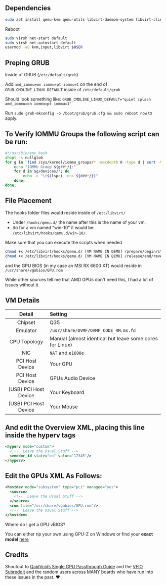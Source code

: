 ## Dependencies


```sh
sudo apt install qemu-kvm qemu-utils libvirt-daemon-system libvirt-clients bridge-utils virt-manager ovmf
```

Reboot

```sh
sudo virsh net-start default
sudo virsh net-autostart default
usermod -aG kvm,input,libvirt $USER
```

## Preping GRUB

Inside of GRUB (`/etc/default/grub`)

Add `amd_iommu=on iommu=pt iommu=1` on the end of `GRUB_CMDLINE_LINUX_DEFAULT` inside of `/etc/default/grub`

Should look something like: `GRUB_CMDLINE_LINUX_DEFAULT="quiet splash amd_iommu=on iommu=pt iommu=1"`

Run `sudo grub-mkconfig -o /boot/grub/grub.cfg && sudo reboot now` to apply.

## To Verify IOMMU Groups the following script can be run:

```sh
#!/usr/bin/env bash
shopt -s nullglob
for g in `find /sys/kernel/iommu_groups/* -maxdepth 0 -type d | sort -V`; do
    echo "IOMMU Group ${g##*/}:"
    for d in $g/devices/*; do
        echo -e "\t$(lspci -nns ${d##*/})"
    done;
done;
```

## File Placement
The hooks folder files would reside inside of `/etc/libvirt/`

- Under `/hooks/qemu.d/` the name after this is the name of your vm. 
- So for a vm named "win-10" it would be `/etc/libvirt/hooks/qemu.d/win-10/`

Make sure that you can execute the scripts when needed

```sh
chmod +x /etc/libvirt/hooks/qemu.d/ [VM NAME IN QEMU] /prepare/begin/start.sh 
chmod +x /etc/libvirt/hooks/qemu.d/ [VM NAME IN QEMU] /release/end/revert.sh
```

and the GPU BIOS (in my case an MSI RX 6600 XT) would reside in `/usr/share/vgabios/GPU.rom`

While other sources tell me that AMD GPUs don't need this, I had a lot of issues without it.

## VM Details

| Detail                | Setting |
|:---------------------:|:----|
| Chipset               | Q35 
| Emulator              | `/usr/share/OVMF/OVMF_CODE_4M.ms.fd` 
| CPU Topology          | Manual (almost identical but leave some cores for Linux) 
| NIC                   | `NAT` and `e1000e` 
| PCI Host Device       | Your GPU 
| PCI Host Device       | GPUs Audio Device 
| (USB) PCI Host Device | Your Keyboard 
| (USB) PCI Host Device | Your Mouse 

## And edit the Overview XML, placing this line inside the hyperv tags
```xml
<hyperv mode="custom">
  <!--  Leave the Usual Stuff -->
  <vendor_id state="on" value="12345"/>
</hyperv>
```

## Edit the GPUs XML As Follows:

```xml
<hostdev mode="subsystem" type="pci" managed="yes">
  <source>
    <!--  Leave the Usual Stuff -->
  </source>
  <rom file="/usr/share/vgabios/GPU.rom"/>
  <!--  Leave the Usual Stuff -->
</hostdev>
```

Where do I get a GPU vBIOS?

You can either rip your own using GPU-Z on Windows or find your **exact model** [here](https://www.techpowerup.com/vgabios/)

## Credits

Shoutout to [QaidVoids Single GPU Passthrough Guide](https://github.com/QaidVoid/Complete-Single-GPU-Passthrough) and the [VFIO Subreddit](https://reddit.com/r/VFIO) and the random users across MANY boards who have run into these issues in the past. ❤️
